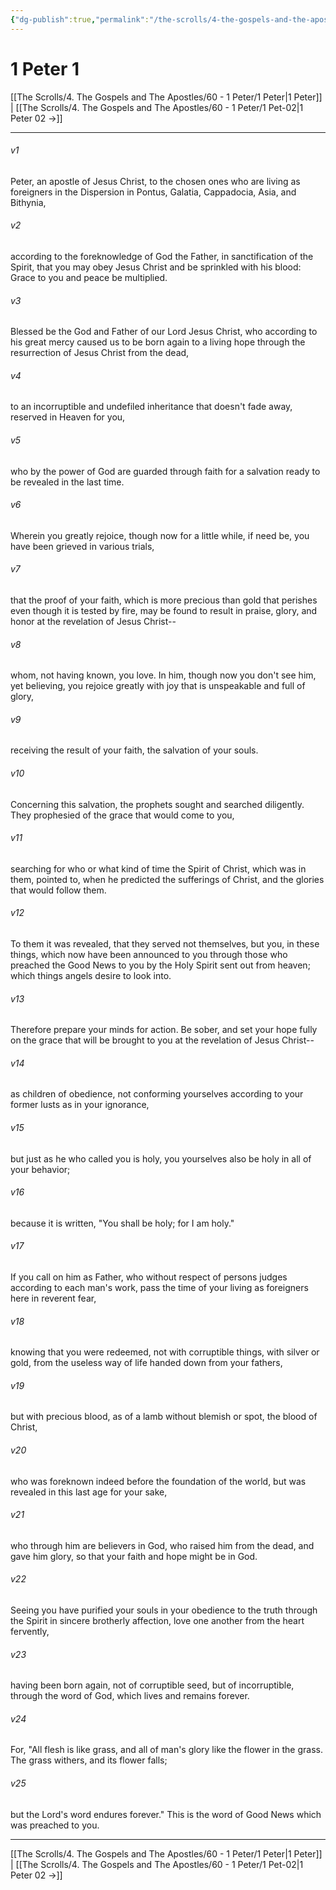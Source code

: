 ```yaml
---
{"dg-publish":true,"permalink":"/the-scrolls/4-the-gospels-and-the-apostles/60-1-peter/1-pet-01/","tags":["#TheScrolls","#GospelsApostles"]}
---
```


# 1 Peter 1


[[The Scrolls/4. The Gospels and The Apostles/60 - 1 Peter/1 Peter\|1 Peter]] | [[The Scrolls/4. The Gospels and The Apostles/60 - 1 Peter/1 Pet-02\|1 Peter 02 →]]
***



###### v1 
Peter, an apostle of Jesus Christ, to the chosen ones who are living as foreigners in the Dispersion in Pontus, Galatia, Cappadocia, Asia, and Bithynia, 

###### v2 
according to the foreknowledge of God the Father, in sanctification of the Spirit, that you may obey Jesus Christ and be sprinkled with his blood: Grace to you and peace be multiplied. 

###### v3 
Blessed be the God and Father of our Lord Jesus Christ, who according to his great mercy caused us to be born again to a living hope through the resurrection of Jesus Christ from the dead, 

###### v4 
to an incorruptible and undefiled inheritance that doesn't fade away, reserved in Heaven for you, 

###### v5 
who by the power of God are guarded through faith for a salvation ready to be revealed in the last time. 

###### v6 
Wherein you greatly rejoice, though now for a little while, if need be, you have been grieved in various trials, 

###### v7 
that the proof of your faith, which is more precious than gold that perishes even though it is tested by fire, may be found to result in praise, glory, and honor at the revelation of Jesus Christ-- 

###### v8 
whom, not having known, you love. In him, though now you don't see him, yet believing, you rejoice greatly with joy that is unspeakable and full of glory, 

###### v9 
receiving the result of your faith, the salvation of your souls. 

###### v10 
Concerning this salvation, the prophets sought and searched diligently. They prophesied of the grace that would come to you, 

###### v11 
searching for who or what kind of time the Spirit of Christ, which was in them, pointed to, when he predicted the sufferings of Christ, and the glories that would follow them. 

###### v12 
To them it was revealed, that they served not themselves, but you, in these things, which now have been announced to you through those who preached the Good News to you by the Holy Spirit sent out from heaven; which things angels desire to look into. 

###### v13 
Therefore prepare your minds for action. Be sober, and set your hope fully on the grace that will be brought to you at the revelation of Jesus Christ-- 

###### v14 
as children of obedience, not conforming yourselves according to your former lusts as in your ignorance, 

###### v15 
but just as he who called you is holy, you yourselves also be holy in all of your behavior; 

###### v16 
because it is written, "You shall be holy; for I am holy." 

###### v17 
If you call on him as Father, who without respect of persons judges according to each man's work, pass the time of your living as foreigners here in reverent fear, 

###### v18 
knowing that you were redeemed, not with corruptible things, with silver or gold, from the useless way of life handed down from your fathers, 

###### v19 
but with precious blood, as of a lamb without blemish or spot, the blood of Christ, 

###### v20 
who was foreknown indeed before the foundation of the world, but was revealed in this last age for your sake, 

###### v21 
who through him are believers in God, who raised him from the dead, and gave him glory, so that your faith and hope might be in God. 

###### v22 
Seeing you have purified your souls in your obedience to the truth through the Spirit in sincere brotherly affection, love one another from the heart fervently, 

###### v23 
having been born again, not of corruptible seed, but of incorruptible, through the word of God, which lives and remains forever. 

###### v24 
For, "All flesh is like grass, and all of man's glory like the flower in the grass. The grass withers, and its flower falls; 

###### v25 
but the Lord's word endures forever." This is the word of Good News which was preached to you.

***
[[The Scrolls/4. The Gospels and The Apostles/60 - 1 Peter/1 Peter\|1 Peter]] | [[The Scrolls/4. The Gospels and The Apostles/60 - 1 Peter/1 Pet-02\|1 Peter 02 →]]
